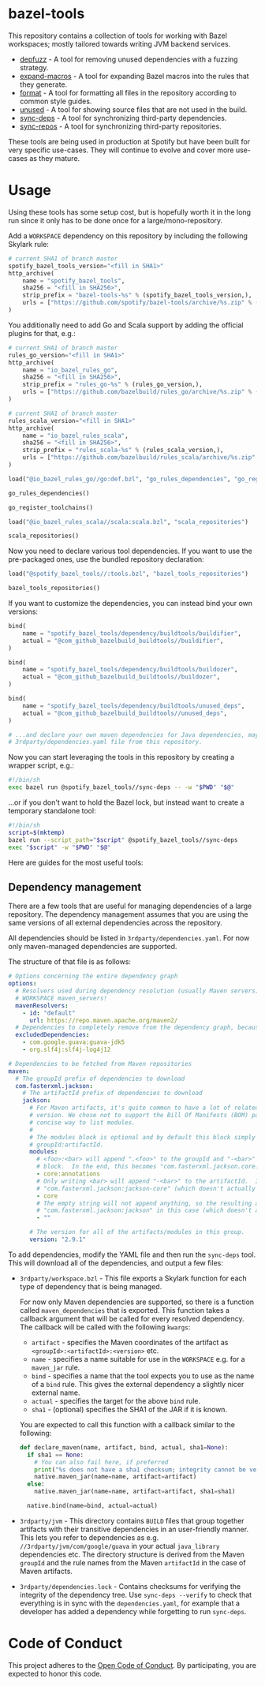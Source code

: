 # bazel-tools

This repository contains a collection of tools for working with Bazel workspaces; mostly tailored
towards writing JVM backend services.

  - [depfuzz](depfuzz) - A tool for removing unused dependencies with a fuzzing strategy.
  - [expand-macros](expand-macros) - A tool for expanding Bazel macros into the rules that they
    generate.
  - [format](format) - A tool for formatting all files in the repository according to common style
    guides.
  - [unused](unused) - A tool for showing source files that are not used in the build.
  - [sync-deps](sync-deps) - A tool for synchronizing third-party dependencies.
  - [sync-repos](sync-repos) - A tool for synchronizing third-party repositories.

These tools are being used in production at Spotify but have been built for very specific use-cases.
They will continue to evolve and cover more use-cases as they mature.

# Usage

Using these tools has some setup cost, but is hopefully worth it in the long run since it only has
to be done once for a large/mono-repository.

Add a `WORKSPACE` dependency on this repository by including the following Skylark rule:

```python
# current SHA1 of branch master
spotify_bazel_tools_version="<fill in SHA1>"
http_archive(
    name = "spotify_bazel_tools",
    sha256 = "<fill in SHA256>",
    strip_prefix = "bazel-tools-%s" % (spotify_bazel_tools_version,),
    urls = ["https://github.com/spotify/bazel-tools/archive/%s.zip" % (spotify_bazel_tools_version,)],
)
```

You additionally need to add Go and Scala support by adding the official plugins for that, e.g.:

```python
# current SHA1 of branch master
rules_go_version="<fill in SHA1>"
http_archive(
    name = "io_bazel_rules_go",
    sha256 = "<fill in SHA256>",
    strip_prefix = "rules_go-%s" % (rules_go_version,),
    urls = ["https://github.com/bazelbuild/rules_go/archive/%s.zip" % (rules_go_version,)],
)

# current SHA1 of branch master
rules_scala_version="<fill in SHA1>"
http_archive(
    name = "io_bazel_rules_scala",
    sha256 = "<fill in SHA256>",
    strip_prefix = "rules_scala-%s" % (rules_scala_version,),
    urls = ["https://github.com/bazelbuild/rules_scala/archive/%s.zip" % (rules_scala_version,)],
)

load("@io_bazel_rules_go//go:def.bzl", "go_rules_dependencies", "go_register_toolchains")

go_rules_dependencies()

go_register_toolchains()

load("@io_bazel_rules_scala//scala:scala.bzl", "scala_repositories")

scala_repositories()
```

Now you need to declare various tool dependencies.  If you want to use the pre-packaged ones, use
the bundled repository declaration:

```python
load("@spotify_bazel_tools//:tools.bzl", "bazel_tools_repositories")

bazel_tools_repositories()
```

If you want to customize the dependencies, you can instead bind your own versions:

```python
bind(
    name = "spotify_bazel_tools/dependency/buildtools/buildifier",
    actual = "@com_github_bazelbuild_buildtools//buildifier",
)

bind(
    name = "spotify_bazel_tools/dependency/buildtools/buildozer",
    actual = "@com_github_bazelbuild_buildtools//buildozer",
)

bind(
    name = "spotify_bazel_tools/dependency/buildtools/unused_deps",
    actual = "@com_github_bazelbuild_buildtools//unused_deps",
)

# ...and declare your own maven dependencies for Java dependencies, maybe by copy-pasting the
# 3rdparty/dependencies.yaml file from this repository.
```

Now you can start leveraging the tools in this repository by creating a wrapper script, e.g.:

```bash
#!/bin/sh
exec bazel run @spotify_bazel_tools//sync-deps -- -w "$PWD" "$@"
```

...or if you don't want to hold the Bazel lock, but instead want to create a temporary standalone
tool:

```bash
#!/bin/sh
script=$(mktemp)
bazel run --script_path="$script" @spotify_bazel_tools//sync-deps
exec "$script" -w "$PWD" "$@"
```

Here are guides for the most useful tools:

## Dependency management

There are a few tools that are useful for managing dependencies of a large repository.  The
dependency management assumes that you are using the same versions of all external dependencies
across the repository.

All dependencies should be listed in `3rdparty/dependencies.yaml`.  For now only maven-managed
dependencies are supported.

The structure of that file is as follows:

```yaml
# Options concerning the entire dependency graph
options:
  # Resolvers used during dependency resolution (usually Maven servers). Does not need to match your
  # WORKSPACE maven_servers!
  mavenResolvers:
    - id: "default"
      url: https://repo.maven.apache.org/maven2/
  # Dependencies to completely remove from the dependency graph, because they are not needed.
  excludedDependencies:
    - com.google.guava:guava-jdk5
    - org.slf4j:slf4j-log4j12

# Dependencies to be fetched from Maven repositories
maven:
  # The groupId prefix of dependencies to download
  com.fasterxml.jackson:
    # The artifactId prefix of dependencies to download
    jackson:
      # For Maven artifacts, it's quite common to have a lot of related artifacts with the same
      # version. We chose not to support the Bill Of Manifests (BOM) pattern, and instead use a more
      # concise way to list modules.
      #
      # The modules block is optional and by default this block simply includes the artifact
      # groupId:artifactId.
      modules:
        # <foo>:<bar> will append ".<foo>" to the groupId and "-<bar>" to the artifactId of this
        # block.  In the end, this becomes "com.fasterxml.jackson.core:jackson-annotations"
        - core:annotations
        # Only writing <bar> will append "-<bar>" to the artifactId.  In the end, this becomes
        # "com.fasterxml.jackson:jackson-core" (which doesn't actually exist).
        - core
        # The empty string will not append anything, so the resulting artifact would become
        # "com.fasterxml.jackson:jackson" in this case (which doesn't actually exist).
        - ""

      # The version for all of the artifacts/modules in this group.
      version: "2.9.1"
```

To add dependencies, modify the YAML file and then run the `sync-deps` tool.  This will download all
of the dependencies, and output a few files:

  - `3rdparty/workspace.bzl` - This file exports a Skylark function for each type of dependency that
    is being managed.

    For now only Maven dependencies are supported, so there is a function called
    `maven_dependencies` that is exported.  This function takes a callback argument that will be
    called for every resolved dependency.  The callback will be called with the following `kwargs`:

      - `artifact` - specifies the Maven coordinates of the artifact as
        `<groupId>:<artifactId>:<version>` etc.
      - `name` - specifies a name suitable for use in the `WORKSPACE` e.g. for a `maven_jar` rule.
      - `bind` - specifies a name that the tool expects you to use as the name of a `bind` rule.
        This gives the external dependency a slightly nicer external name.
      - `actual` - specifies the target for the above `bind` rule.
      - `sha1` - (optional) specifies the SHA1 of the JAR if it is known.

    You are expected to call this function with a callback similar to the following:

    ```python
    def declare_maven(name, artifact, bind, actual, sha1=None):
      if sha1 == None:
        # You can also fail here, if preferred
        print("%s does not have a sha1 checksum; integrity cannot be verified" % (artifact,))
        native.maven_jar(name=name, artifact=artifact)
      else:
        native.maven_jar(name=name, artifact=artifact, sha1=sha1)

      native.bind(name=bind, actual=actual)
    ```
  - `3rdparty/jvm` - This directory contains `BUILD` files that group together artifacts with their
    transitive dependencies in an user-friendly manner.  This lets you refer to dependencies as e.g.
    `//3rdparty/jvm/com/google/guava` in your actual `java_library` dependencies etc.  The directory
    structure is derived from the Maven `groupId` and the rule names from the Maven `artifactId` in
    the case of Maven artifacts.
  - `3rdparty/dependencies.lock` - Contains checksums for verifying the integrity of the dependency
    tree.  Use `sync-deps --verify` to check that everything is in sync with the
    `dependencies.yaml`, for example that a developer has added a dependency while forgetting to run
    `sync-deps`.

# Code of Conduct

This project adheres to the [Open Code of Conduct][code-of-conduct]. By participating, you are
expected to honor this code.

[code-of-conduct]: https://github.com/spotify/code-of-conduct/blob/master/code-of-conduct.md
